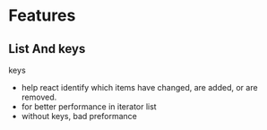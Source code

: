 # Features

## List And keys

keys

- help react identify which items have changed, are added, or are removed.
- for better performance in iterator list
- without keys, bad preformance

